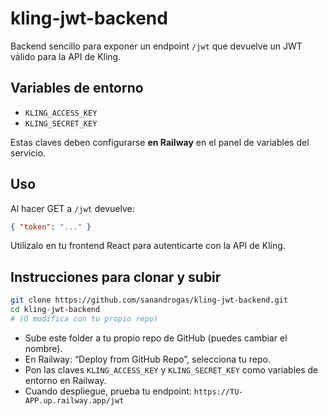 # kling-jwt-backend

Backend sencillo para exponer un endpoint `/jwt` que devuelve un JWT válido para la API de Kling.

## Variables de entorno

- `KLING_ACCESS_KEY`
- `KLING_SECRET_KEY`

Estas claves deben configurarse **en Railway** en el panel de variables del servicio.

## Uso

Al hacer GET a `/jwt` devuelve:
```json
{ "token": "..." }
```

Utilízalo en tu frontend React para autenticarte con la API de Kling.

## Instrucciones para clonar y subir

```bash
git clone https://github.com/sanandrogas/kling-jwt-backend.git
cd kling-jwt-backend
# (O modifica con tu propio repo)
```

* Sube este folder a tu propio repo de GitHub (puedes cambiar el nombre).
* En Railway: “Deploy from GitHub Repo”, selecciona tu repo.
* Pon las claves `KLING_ACCESS_KEY` y `KLING_SECRET_KEY` como variables de entorno en Railway.
* Cuando despliegue, prueba tu endpoint:
  `https://TU-APP.up.railway.app/jwt`